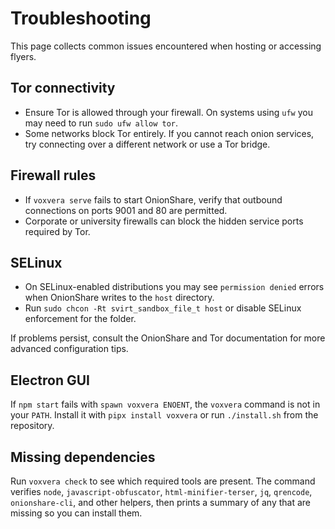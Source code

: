 # Troubleshooting

This page collects common issues encountered when hosting or accessing flyers.

## Tor connectivity
- Ensure Tor is allowed through your firewall. On systems using `ufw` you may need to run `sudo ufw allow tor`.
- Some networks block Tor entirely. If you cannot reach onion services, try connecting over a different network or use a Tor bridge.

## Firewall rules
- If `voxvera serve` fails to start OnionShare, verify that outbound connections on ports 9001 and 80 are permitted.
- Corporate or university firewalls can block the hidden service ports required by Tor.

## SELinux
- On SELinux-enabled distributions you may see `permission denied` errors when OnionShare writes to the `host` directory.
- Run `sudo chcon -Rt svirt_sandbox_file_t host` or disable SELinux enforcement for the folder.

If problems persist, consult the OnionShare and Tor documentation for more advanced configuration tips.

## Electron GUI
If `npm start` fails with `spawn voxvera ENOENT`, the `voxvera` command is not in your `PATH`. Install it with `pipx install voxvera` or run `./install.sh` from the repository.

## Missing dependencies
Run `voxvera check` to see which required tools are present. The command verifies
`node`, `javascript-obfuscator`, `html-minifier-terser`, `jq`, `qrencode`,
`onionshare-cli`, and other helpers, then prints a summary of any that are
missing so you can install them.
